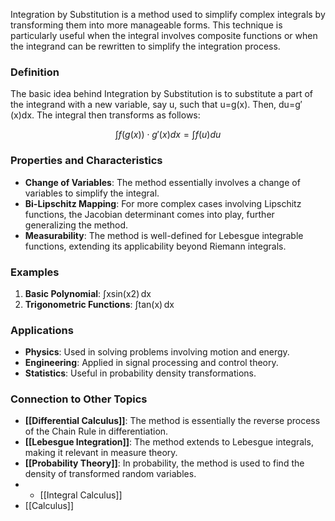 Integration by Substitution is a method used to simplify complex integrals by transforming them into more manageable forms. This technique is particularly useful when the integral involves composite functions or when the integrand can be rewritten to simplify the integration process.

### Definition

The basic idea behind Integration by Substitution is to substitute a part of the integrand with a new variable, say u, such that u=g(x). Then, du=g′(x)dx. The integral then transforms as follows:

$$∫f(g(x))⋅g′(x) dx=∫f(u) du$$

### Properties and Characteristics

- **Change of Variables**: The method essentially involves a change of variables to simplify the integral.
- **Bi-Lipschitz Mapping**: For more complex cases involving Lipschitz functions, the Jacobian determinant comes into play, further generalizing the method.
- **Measurability**: The method is well-defined for Lebesgue integrable functions, extending its applicability beyond Riemann integrals.

### Examples

1. **Basic Polynomial**: ∫xsin⁡(x2) dx
2. **Trigonometric Functions**: ∫tan⁡(x) dx

### Applications

- **Physics**: Used in solving problems involving motion and energy.
- **Engineering**: Applied in signal processing and control theory.
- **Statistics**: Useful in probability density transformations.

### Connection to Other Topics

- **[[Differential Calculus]]**: The method is essentially the reverse process of the Chain Rule in differentiation.
- **[[Lebesgue Integration]]**: The method extends to Lebesgue integrals, making it relevant in measure theory.
- **[[Probability Theory]]**: In probability, the method is used to find the density of transformed random variables.
- - [[Integral Calculus]]
- [[Calculus]]